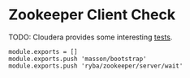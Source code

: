
# Zookeeper Client Check

TODO: Cloudera provides some interesting [tests](http://www.cloudera.com/content/cloudera/en/documentation/cloudera-manager/v5-latest/Cloudera-Manager-Health-Tests/ht_zookeeper.html).

    module.exports = []
    module.exports.push 'masson/bootstrap'
    module.exports.push 'ryba/zookeeper/server/wait'
